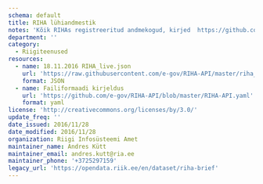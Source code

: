 ```yaml
---
schema: default
title: RIHA lühiandmestik
notes: 'Kõik RIHAs registreeritud andmekogud, kirjed  https://github.com/e-gov/RIHA-API/blob/master/RIHA-API.yaml järgi'
department: ''
category:
  - Riigiteenused
resources:
  - name: 18.11.2016 RIHA_live.json
    url: 'https://raw.githubusercontent.com/e-gov/RIHA-API/master/riha_live.json'
    format: JSON
  - name: Failiformaadi kirjeldus
    url: 'https://github.com/e-gov/RIHA-API/blob/master/RIHA-API.yaml'
    format: yaml
license: 'http://creativecommons.org/licenses/by/3.0/'
update_freq: ''
date_issued: 2016/11/28
date_modified: 2016/11/28
organization: Riigi Infosüsteemi Amet
maintainer_name: Andres Kütt
maintainer_email: andres.kutt@ria.ee
maintainer_phone: '+3725297159'
legacy_url: 'https://opendata.riik.ee/en/dataset/riha-brief'
---
```

